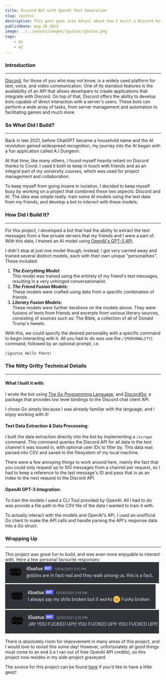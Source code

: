 ```yaml
---
title: Discord Bot with OpenAI Text Generation
slug: igustus
description: This post goes into detail about how I built a Discord bot using OpenAI's GPT-3 for text generation. From the initial inspiration to the technical details, let me tell you how I got AI to tell me I fucked up. I go into detail about data extraction, training AI models, user interaction, and the end result of this project.
publishDate: Aug 28 2023
image: ../../assets/images/igustus/igustus.png
tags: 
    - Go
    - AI
---
```


### Introduction

---

<a href="https://discord.com/" target="_blank">Discord</a>, for those of you who may not know, is a widely used platform for text, voice, and video communication. One of its standout features is the availability of an API that allows developers to create applications that integrate with Discord. On top of that, Discord offers the ability to develop bots capable of direct interaction with a server's users. These bots can perform a wide array of tasks, from server management and automation to facilitating games and much more.

### So What Did I Build?

---

Back in late 2021, before ChatGPT became a household name and the AI revolution gained widespread recognition, my journey into the AI began with a fun application called A.I Dungeon.

At that time, like many others, I found myself heavily reliant on Discord thanks to Covid. I used it both to keep in touch with friends and as an integral part of my university courses, which was used for project management and collaboration.

To keep myself from going insane in isolation, I decided to keep myself busy by working on a project that combined these two aspects: Discord and AI.
The idea was simple really: train some AI models using the text data from my friends, and develop a bot to interact with these models.

### How Did I Build It?

---

For this project, I developed a bot that had the ability to extract the text messages from a few private servers that my friends and I were a part of. With this data, I trained an AI model using <a href="https://openai.com/api/" target="_blank">OpenAI's GPT-3 API</a>.

I didn't stop at just one model though; instead, I got _very_ carried away and trained several distinct models, each with their own unique "personalities". These included:

1. **_The Everything Model:_**<br/>This model was trained using the entirety of my friend's text messages, resulting in a very unhinged conversationalist.
2. **_The Friend Fusion Models:_**<br/>These models were crafted using data from a specific combination of friends.
3. **_Literary Fusion Models:_**<br/>These models were further iterations on the models above. They were fusions of texts from friends and excerpts from various literary sources, consisting of sources such as: The Bible, a collection of all of Donald Trump's tweets.

With this, we could specify the desired personality with a specific command to begin interacting with it. All you had to do was use the `/{PERSONALITY}` command, followed by an optional prompt, i.e.

```bash
/igustus Hello there!
```

### The Nitty Gritty Technical Details

---

#### **What I built it with:**

I wrote the bot using <a href="https://go.dev" target="_blank">The Go Programming Language</a>, and <a href="https://github.com/bwmarrin/discordgo" target="_blank">DiscordGo</a>; a package that provides low level bindings to the Discord chat client API.

I chose Go simply because I was already familiar with the language, and I enjoy working with it!

#### **Text Data Extraction & Data Processing:**

I built the data extraction directly into the bot by implementing a `/scrape` command. This command queries the Discord API for all data in the text channel it was issued in, with optional user IDs to filter by. This data was parsed into CSV and saved to the filesystem of my local machine.

There were a few annoying things to work around here, mainly the fact that you could only request up to 100 messages from a channel per request, so I had to keep a reference to the last message's ID and pass that in as an index to the next request to the Discord API.

#### **OpenAI GPT-3 Integration**:

To train the models I used a CLI Tool provided by OpenAI. All I had to do was provide a file path to the CSV file of the data I wanted to train it with.

To actually interact with the models and OpenAI's API, I used an unofficial Go client to make the API calls and handle parsing the API's response data into a Go struct.

### Wrapping Up

---

This project was great fun to build, and was even more enjoyable to interact with. Here a few personal favourite responses:
![Goblins Are Real](../../assets/images/igustus/goblins.png)
![Funky Broken](../../assets/images/igustus/funky-broken.png)
![Fucked Up](../../assets/images/igustus/fucked-up.png)

There is absolutely room for improvement in many areas of this project, and I would love to revisit this some day! However, unfortunately all good things must come to an end (i.e I ran out of free OpenAI API credits), so this project now resides in my side-project graveyard.

The source for this project can be found <a href="https://github.com/Jaytpa01/iGustus" target="_blank">here</a> if you'd like to have a little geez!
